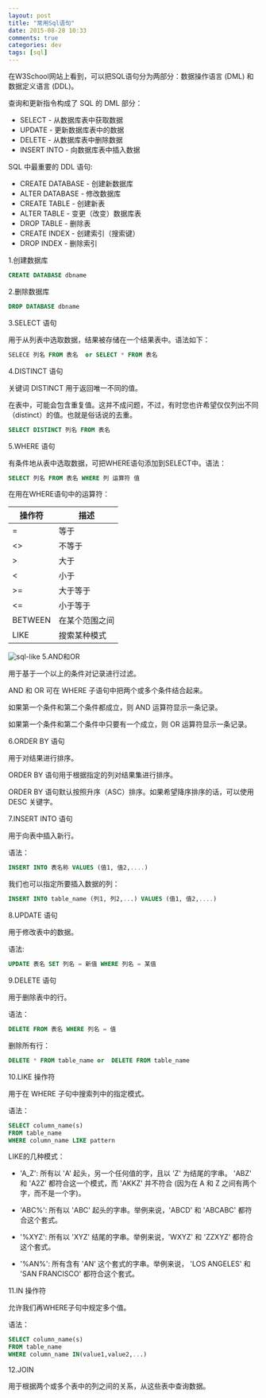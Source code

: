 ```yaml
---
layout: post
title: "常用Sql语句"
date: 2015-08-28 10:33
comments: true
categories: dev
tags: [sql]
---
```

在W3School网站上看到，可以把SQL语句分为两部分：数据操作语言 (DML) 和 数据定义语言 (DDL)。

查询和更新指令构成了 SQL 的 DML 部分：

- SELECT - 从数据库表中获取数据
- UPDATE - 更新数据库表中的数据
- DELETE - 从数据库表中删除数据
- INSERT INTO - 向数据库表中插入数据

SQL 中最重要的 DDL 语句:

- CREATE DATABASE - 创建新数据库
- ALTER DATABASE - 修改数据库
- CREATE TABLE - 创建新表
- ALTER TABLE - 变更（改变）数据库表
- DROP TABLE - 删除表
- CREATE INDEX - 创建索引（搜索键）
- DROP INDEX - 删除索引

1.创建数据库

```sql
CREATE DATABASE dbname
```

2.删除数据库

```sql
DROP DATABASE dbname
```

3.SELECT 语句

用于从列表中选取数据，结果被存储在一个结果表中。语法如下：

```sql
SELECE 列名 FROM 表名  or SELECT * FROM 表名
```

4.DISTINCT 语句

关键词 DISTINCT 用于返回唯一不同的值。

在表中，可能会包含重复值。这并不成问题，不过，有时您也许希望仅仅列出不同（distinct）的值。也就是俗话说的去重。

```sql
SELECT DISTINCT 列名 FROM 表名
```

5.WHERE 语句

有条件地从表中选取数据，可把WHERE语句添加到SELECT中。语法：

```sql
SELECT 列名 FROM 表名 WHERE 列 运算符 值
```

在用在WHERE语句中的运算符：

| 操作符     | 描述      |
| --------- | ------------- |
|=          | 等于      |
| <>        | 不等于    |
|>          | 大于      |
|<          | 小于      |
| >=        | 大于等于  |
| <=        | 小于等于  |
|BETWEEN    | 在某个范围之间 |
|LIKE       | 搜索某种模式 |
![sql-like](/image/sql-like.png)
5.AND和OR

用于基于一个以上的条件对记录进行过滤。

AND 和 OR 可在 WHERE 子语句中把两个或多个条件结合起来。

如果第一个条件和第二个条件都成立，则 AND 运算符显示一条记录。

如果第一个条件和第二个条件中只要有一个成立，则 OR 运算符显示一条记录。

6.ORDER BY 语句

用于对结果进行排序。

ORDER BY 语句用于根据指定的列对结果集进行排序。

ORDER BY 语句默认按照升序（ASC）排序。如果希望降序排序的话，可以使用 DESC 关键字。

7.INSERT INTO 语句

用于向表中插入新行。

语法：

```sql
INSERT INTO 表名称 VALUES (值1, 值2,....)
```

我们也可以指定所要插入数据的列：

```sql
INSERT INTO table_name (列1, 列2,...) VALUES (值1, 值2,....)
```

8.UPDATE 语句

用于修改表中的数据。

语法:

```sql
UPDATE 表名 SET 列名 = 新值 WHERE 列名 = 某值
```

9.DELETE 语句

用于删除表中的行。

语法：

```sql
DELETE FROM 表名 WHERE 列名 = 值
```

删除所有行：

```sql
DELETE * FROM table_name or  DELETE FROM table_name
```

10.LIKE 操作符

用于在 WHERE 子句中搜索列中的指定模式。

语法：

```sql
SELECT column_name(s)
FROM table_name
WHERE column_name LIKE pattern
```

LIKE的几种模式：

- 'A_Z': 所有以 'A' 起头，另一个任何值的字，且以 'Z' 为结尾的字串。 'ABZ' 和 'A2Z' 都符合这一个模式，而 'AKKZ' 并不符合 (因为在 A 和 Z 之间有两个字，而不是一个字)。

- 'ABC%': 所有以 'ABC' 起头的字串。举例来说，'ABCD' 和 'ABCABC' 都符合这个套式。

- '%XYZ': 所有以 'XYZ' 结尾的字串。举例来说，'WXYZ' 和 'ZZXYZ' 都符合这个套式。

- '%AN%': 所有含有 'AN' 这个套式的字串。举例来说， 'LOS ANGELES' 和 'SAN FRANCISCO' 都符合这个套式。

11.IN 操作符

允许我们再WHERE子句中规定多个值。

语法：

```sql
SELECT column_name(s)
FROM table_name
WHERE column_name IN(value1,value2,...)
```

12.JOIN 

用于根据两个或多个表中的列之间的关系，从这些表中查询数据。


<script type="text/javascript">
  var duoshuoQuery = {short_name:"apyixiang"};
  (function() {
    var ds = document.createElement('script');
    ds.type = 'text/javascript';ds.async = true;
    ds.src = '//apyixiang.github.io/embed.js';
    ds.charset = 'UTF-8';
    (document.getElementsByTagName('head')[0] 
    || document.getElementsByTagName('body')[0]).appendChild(ds);
  })();
</script>
